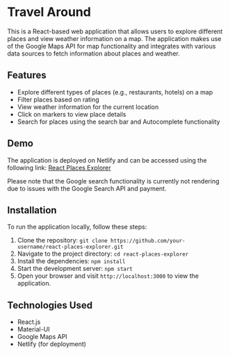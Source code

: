 # Travel Around

This is a React-based web application that allows users to explore different places and view weather information on a map. The application makes use of the Google Maps API for map functionality and integrates with various data sources to fetch information about places and weather.

## Features

- Explore different types of places (e.g., restaurants, hotels) on a map
- Filter places based on rating
- View weather information for the current location
- Click on markers to view place details
- Search for places using the search bar and Autocomplete functionality

## Demo

The application is deployed on Netlify and can be accessed using the following link: [React Places Explorer](https://your-netlify-url)

Please note that the Google search functionality is currently not rendering due to issues with the Google Search API and payment.

## Installation

To run the application locally, follow these steps:

1. Clone the repository: `git clone https://github.com/your-username/react-places-explorer.git`
2. Navigate to the project directory: `cd react-places-explorer`
3. Install the dependencies: `npm install`
4. Start the development server: `npm start`
5. Open your browser and visit `http://localhost:3000` to view the application.

## Technologies Used

- React.js
- Material-UI
- Google Maps API
- Netlify (for deployment)

